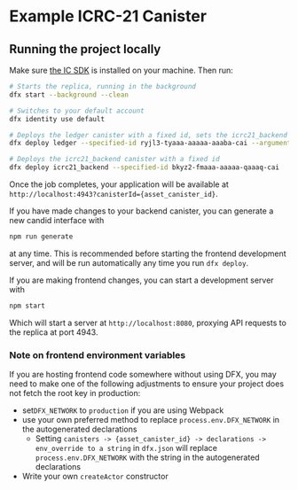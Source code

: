 # Example ICRC-21 Canister

## Running the project locally

Make sure [the IC SDK](https://internetcomputer.org/docs/current/developer-docs/setup/install/) is installed on your machine. Then run:

```bash
# Starts the replica, running in the background
dfx start --background --clean

# Switches to your default account
dfx identity use default

# Deploys the ledger canister with a fixed id, sets the icrc21_backend canister as minter and current (default) identity as the canister's controller
dfx deploy ledger --specified-id ryjl3-tyaaa-aaaaa-aaaba-cai --argument "(variant {Init = record { token_name = \"DEV\"; token_symbol = \"DEV\"; transfer_fee = 1; metadata = vec {}; minting_account = record {owner = principal \"bkyz2-fmaaa-aaaaa-qaaaq-cai\";}; initial_balances = vec {}; archive_options = record {num_blocks_to_archive = 1000000; trigger_threshold = 1000000; controller_id = principal \"$(dfx identity get-principal)\"}; }})"

# Deploys the icrc21_backend canister with a fixed id
dfx deploy icrc21_backend --specified-id bkyz2-fmaaa-aaaaa-qaaaq-cai
```

Once the job completes, your application will be available at `http://localhost:4943?canisterId={asset_canister_id}`.

If you have made changes to your backend canister, you can generate a new candid interface with

```bash
npm run generate
```

at any time. This is recommended before starting the frontend development server, and will be run automatically any time you run `dfx deploy`.

If you are making frontend changes, you can start a development server with

```bash
npm start
```

Which will start a server at `http://localhost:8080`, proxying API requests to the replica at port 4943.

### Note on frontend environment variables

If you are hosting frontend code somewhere without using DFX, you may need to make one of the following adjustments to ensure your project does not fetch the root key in production:

- set`DFX_NETWORK` to `production` if you are using Webpack
- use your own preferred method to replace `process.env.DFX_NETWORK` in the autogenerated declarations
  - Setting `canisters -> {asset_canister_id} -> declarations -> env_override to a string` in `dfx.json` will replace `process.env.DFX_NETWORK` with the string in the autogenerated declarations
- Write your own `createActor` constructor
